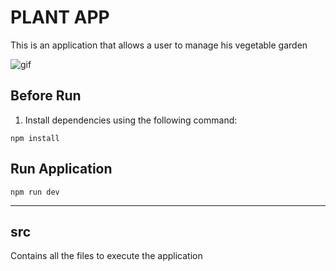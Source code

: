 # PLANT APP

This is an application that allows a user to manage his vegetable garden

![gif](https://media.giphy.com/media/b4laIR878Gk2Sv3Ynr/giphy.gif
)


## Before Run

1. Install dependencies using the following command: 

```console
npm install
```

## Run Application

``` console
npm run dev
```

---

## src

Contains all the files to execute the application